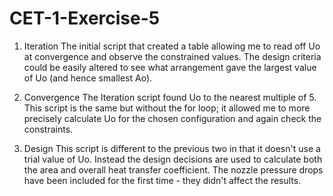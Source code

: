 # CET-1-Exercise-5

1. Iteration 
    The initial script that created a table allowing me to read off Uo at convergence and observe the constrained values. The design criteria could be easily altered to see what arrangement gave the largest value of Uo (and hence smallest Ao).

2. Convergence
    The Iteration script found Uo to the nearest multiple of 5. This script is the same but without the for loop; it allowed me to more precisely calculate Uo for the chosen configuration and again check the constraints.

3. Design
    This script is different to the previous two in that it doesn't use a trial value of Uo. Instead the design decisions are used to calculate both the area and overall heat transfer coefficient. The nozzle pressure drops have been included for the first time - they didn't affect the results.
